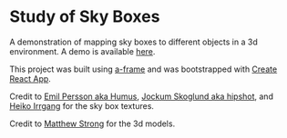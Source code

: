 # Study of Sky Boxes

A demonstration of mapping sky boxes to different objects in a 3d environment.
A demo is available [here](https://study-of-sky-boxes.firebaseapp.com).

This project was built using [a-frame](https://aframe.io/)
and was bootstrapped with [Create React App](https://github.com/facebookincubator/create-react-app).

Credit to [Emil Persson aka Humus](http://www.humus.name), [Jockum Skoglund aka hipshot](www.zfight.com), and [Heiko Irrgang](http://gamvas.com) for the sky box textures.

Credit to [Matthew Strong](https://sketchfab.com/technolizardms) for the 3d models.
